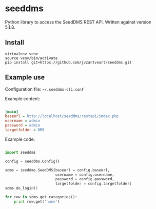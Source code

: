 # seeddms

Python library to access the SeedDMS REST API. Written against version 5.1.8.

Install
-------

```
virtualenv venv
source venv/bin/activate
pip install git+https://github.com/jvzantvoort/seeddms.git
```

Example use
-----------

Configuration file: `~/.seeddms-cli.conf` 

Example content:

```ini

[main]
baseurl = http://localhost/seeddms/restapi/index.php
username = admin
password = admin
targetfolder = DMS
```

Example code:

```python

import seeddms

config = seeddms.Config()

sdms = seeddms.SeedDMS(baseurl = config.baseurl,
                       username = config.username,
                       password = config.password,
                       targetfolder = config.targetfolder)
sdms.do_login()

for row in sdms.get_categories():
    print row.get('name')

```
